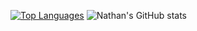 [![Top Languages](https://github-readme-stats.vercel.app/api/top-langs/?username=natejcq&layout=pie)](https://github.com/natejcq/github-readme-stats)                                                             ![Nathan's GitHub stats](https://github-readme-stats.vercel.app/api?username=natejcq&theme=transparent&show_icons=true)

<!---
natejcq/natejcq is a ✨ special ✨ repository because its `README.md` (this file) appears on your GitHub profile.
You can click the Preview link to take a look at your changes.
--->
